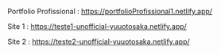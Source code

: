 Portfolio Profissional : https://portfolioProfissional1.netlify.app/

Site 1 : https://teste1-unofficial-yuuotosaka.netlify.app/

Site 2 : https://teste2-unofficial-yuuotosaka.netlify.app/
